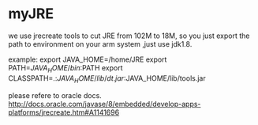# myJRE

we use jrecreate tools to cut JRE from 102M to 18M, so you just export the path to environment on your arm system ,just use jdk1.8.

example:
export JAVA_HOME=/home/JRE
export PATH=$JAVA_HOME/bin:$PATH 
export CLASSPATH=.:$JAVA_HOME/lib/dt.jar:$JAVA_HOME/lib/tools.jar 

please refere to oracle docs.
http://docs.oracle.com/javase/8/embedded/develop-apps-platforms/jrecreate.htm#A1141696
